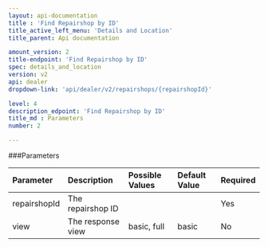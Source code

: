 ```yaml
---
layout: api-documentation
title : 'Find Repairshop by ID'
title_active_left_menu: 'Details and Location'
title_parent: Api documentation

amount_version: 2
title-endpoint: 'Find Repairshop by ID'
spec: details_and_location
version: v2
api: dealer
dropdown-link: 'api/dealer/v2/repairshops/{repairshopId}'

level: 4
description_edpoint: 'Find Repairshop by ID'
title_md : Parameters
number: 2

---
```



###Parameters

| Parameter     | Description                           | Possible Values       | Default Value | Required |
|:--------------|:--------------------------------------|:----------------------|:------------- |:-------- |
| repairshopId  | The repairshop ID                     |                       |               | Yes      |
| view          | The response view                     | basic, full           | basic         | No       |
